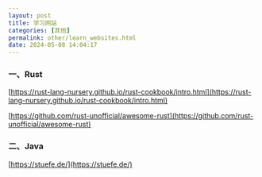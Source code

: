 ```yaml
---
layout: post
title: 学习网站
categories: [其他]
permalink: other/learn_websites.html
date: 2024-05-08 14:04:17
---
```



### 一、Rust
[https://rust-lang-nursery.github.io/rust-cookbook/intro.html](https://rust-lang-nursery.github.io/rust-cookbook/intro.html)

[https://github.com/rust-unofficial/awesome-rust](https://github.com/rust-unofficial/awesome-rust)


### 二、Java
[https://stuefe.de/](https://stuefe.de/)